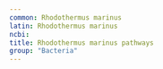 ```yaml
---
common: Rhodothermus marinus
latin: Rhodothermus marinus
ncbi: 
title: Rhodothermus marinus pathways
group: "Bacteria"
---
```

